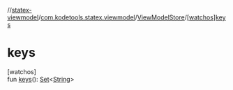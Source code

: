 //[statex-viewmodel](../../../index.md)/[com.kodetools.statex.viewmodel](../index.md)/[ViewModelStore](index.md)/[[watchos]keys]([watchos]keys.md)

# keys

[watchos]\
fun [keys]([watchos]keys.md)(): [Set](https://kotlinlang.org/api/core/kotlin-stdlib/kotlin.collections/-set/index.html)&lt;[String](https://kotlinlang.org/api/core/kotlin-stdlib/kotlin/-string/index.html)&gt;
